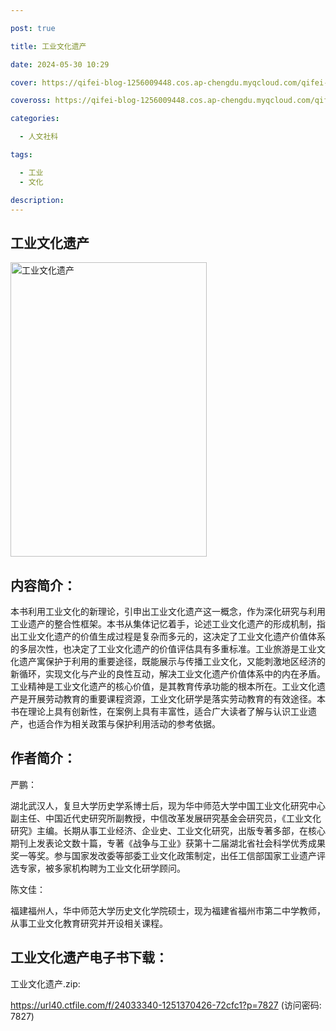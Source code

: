 ```yaml
---

post: true

title: 工业文化遗产

date: 2024-05-30 10:29

cover: https://qifei-blog-1256009448.cos.ap-chengdu.myqcloud.com/qifei-blog/s33873096.jpg

coveross: https://qifei-blog-1256009448.cos.ap-chengdu.myqcloud.com/qifei-blog/s33873096.jpg

categories:

  - 人文社科

tags:

  - 工业
  - 文化

description:
---
```


## 工业文化遗产

<img alt="工业文化遗产" class="aligncenter loading" data-was-processed="true" decoding="async" fetchpriority="high" height="471" src="https://qifei-blog-1256009448.cos.ap-chengdu.myqcloud.com/qifei-blog/s33873096.jpg" style="cursor: zoom-in;" width="314"/>

## 内容简介：

本书利用工业文化的新理论，引申出工业文化遗产这一概念，作为深化研究与利用工业遗产的整合性框架。本书从集体记忆着手，论述工业文化遗产的形成机制，指出工业文化遗产的价值生成过程是复杂而多元的，这决定了工业文化遗产价值体系的多层次性，也决定了工业文化遗产的价值评估具有多重标准。工业旅游是工业文化遗产寓保护于利用的重要途径，既能展示与传播工业文化，又能刺激地区经济的新循环，实现文化与产业的良性互动，解决工业文化遗产价值体系中的内在矛盾。工业精神是工业文化遗产的核心价值，是其教育传承功能的根本所在。工业文化遗产是开展劳动教育的重要课程资源，工业文化研学是落实劳动教育的有效途径。本书在理论上具有创新性，在案例上具有丰富性，适合广大读者了解与认识工业遗产，也适合作为相关政策与保护利用活动的参考依据。

## 作者简介：

严鹏：

湖北武汉人，复旦大学历史学系博士后，现为华中师范大学中国工业文化研究中心副主任、中国近代史研究所副教授，中信改革发展研究基金会研究员，《工业文化研究》主编。长期从事工业经济、企业史、工业文化研究，出版专著多部，在核心期刊上发表论文数十篇，专著《战争与工业》获第十二届湖北省社会科学优秀成果奖一等奖。参与国家发改委等部委工业文化政策制定，出任工信部国家工业遗产评选专家，被多家机构聘为工业文化研学顾问。

陈文佳：

福建福州人，华中师范大学历史文化学院硕士，现为福建省福州市第二中学教师，从事工业文化教育研究并开设相关课程。

## 工业文化遗产电子书下载：

工业文化遗产.zip: 

https://url40.ctfile.com/f/24033340-1251370426-72cfc1?p=7827 (访问密码: 7827)
